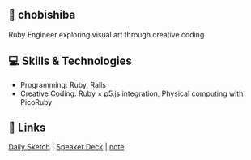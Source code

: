 ## 👋 chobishiba
Ruby Engineer exploring visual art through creative coding

## 💻 Skills & Technologies
- Programming: Ruby, Rails
- Creative Coding: Ruby × p5.js integration, Physical computing with PicoRuby

## 🔗 Links
[Daily Sketch](https://ksbmyk.github.io/sketch/) | [Speaker Deck](https://speakerdeck.com/chobishiba) | [note](https://note.com/chobishiba)


<!--
**ksbmyk/ksbmyk** is a ✨ _special_ ✨ repository because its `README.md` (this file) appears on your GitHub profile.

Here are some ideas to get you started:

- 🔭 I’m currently working on ...
- 🌱 I’m currently learning ...
- 👯 I’m looking to collaborate on ...
- 🤔 I’m looking for help with ...
- 💬 Ask me about ...
- 📫 How to reach me: ...
- 😄 Pronouns: ...
- ⚡ Fun fact: ...
-->
